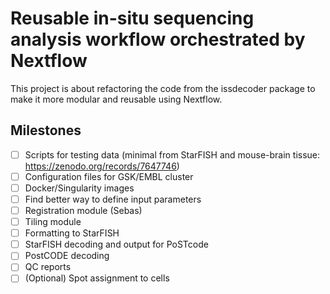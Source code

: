 # Reusable in-situ sequencing analysis workflow orchestrated by Nextflow

This project is about refactoring the code from the issdecoder package to make it more modular and reusable using Nextflow.

## Milestones 
 - [ ] Scripts for testing data (minimal from StarFISH and mouse-brain tissue: https://zenodo.org/records/7647746)
 - [ ] Configuration files for GSK/EMBL cluster
 - [ ] Docker/Singularity images
 - [ ] Find better way to define input parameters
 - [ ] Registration module (Sebas)
 - [ ] Tiling module
 - [ ] Formatting to StarFISH
 - [ ] StarFISH decoding and output for PoSTcode
 - [ ] PostCODE decoding
 - [ ] QC reports
 - [ ] (Optional) Spot assignment to cells